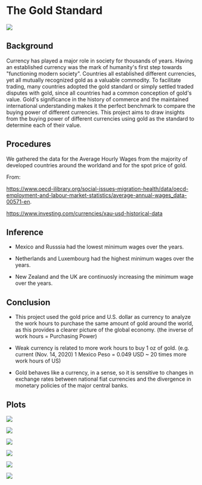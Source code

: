 # **The Gold Standard**

![](https://coinweek.com/wp-content/uploads/2011/09/gold_standard.jpg)

## **Background**

Currency has played a major role in society for thousands of years. Having an established currency was the mark of humanity's first step towards "functioning modern society". Countries all established different currencies, yet all mutually recognized gold as a valuable commodity. To facilitate trading, many countries adopted the gold standard or simply settled traded disputes with gold, since all countries had a common conception of gold's value. 
Gold's significance in the history of commerce and the maintained international understanding makes it the perfect benchmark to compare the buying power of different currencies. This project aims to draw insights from the buying power of different currencies using gold as the standard to determine each of their value. 


## **Procedures**
We gathered the data for the Average Hourly Wages from the majority of developed countries around the worldand and for the spot price of gold.

From:

 https://www.oecd-ilibrary.org/social-issues-migration-health/data/oecd-employment-and-labour-market-statistics/average-annual-wages_data-00571-en.

 https://www.investing.com/currencies/xau-usd-historical-data 

## **Inference**


+ Mexico and Russsia had the lowest minimum wages over the years.

+ Netherlands and Luxembourg had the highest minimum wages over the years.

+ New Zealand and the UK are continuosly increasing the minimum wage over the years.



## **Conclusion**

+ This project used the gold price and U.S. dollar as currency to analyze the work hours to purchase the same amount of gold around the world, as this provides a clearer picture of the global economy. (the inverse of work hours = Purchasing Power)

+ Weak currency is related to more work hours to buy  1 oz of gold. (e.g. current (Nov. 14, 2020) 1 Mexico Peso = 0.049 USD ~ 20 times more  work hours of US)

+ Gold behaves like a currency, in a sense, so it is sensitive to changes in exchange rates between national fiat currencies and the divergence in monetary policies of the major central banks. 

## **Plots**


![](https://github.com/vmieres/The-Gold-Standard/blob/main/images/gold_line_plot.png)

![](https://github.com/vmieres/The-Gold-Standard/blob/main/images/hourly_minimum_wage_from_2000_2019.png)

![](https://github.com/vmieres/The-Gold-Standard/blob/main/images/hours_to_purchase_gold.png)

![](https://github.com/vmieres/The-Gold-Standard/blob/main/images/MC_fiveyear_dist_plot.png)

![](https://github.com/vmieres/The-Gold-Standard/blob/main/images/top%20_5_countries.png)

![](https://github.com/vmieres/The-Gold-Standard/blob/main/images/map.png)





























